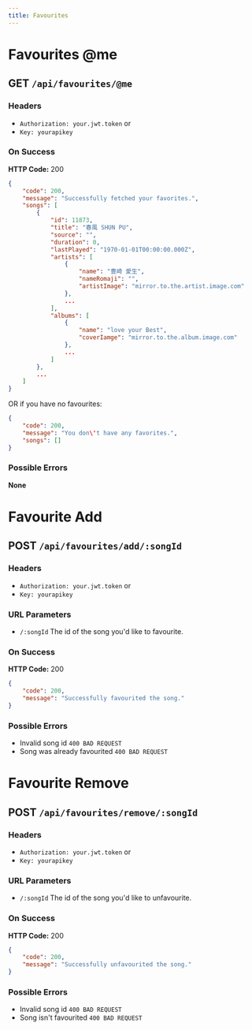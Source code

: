 ```yaml
---
title: Favourites
---
```


# Favourites @me

## GET `/api/favourites/@me`

### Headers
* `Authorization: your.jwt.token`
or
* `Key: yourapikey`

### On Success
**HTTP Code:** 200

```json
{
	"code": 200,
	"message": "Successfully fetched your favorites.",
	"songs": [
		{
			"id": 11873,
			"title": "春風 SHUN PU",
			"source": "",
			"duration": 0,
			"lastPlayed": "1970-01-01T00:00:00.000Z",
			"artists": [
				{
					"name": "豊崎 愛生",
					"nameRomaji": "",
					"artistImage": "mirror.to.the.artist.image.com"
				},
				...
			],
			"albums": [
				{
					"name": "love your Best",
					"coverIamge": "mirror.to.the.album.image.com"
				},
				...
			]
		},
		...
	]
}
```
OR if you have no favourites:

```json
{
	"code": 200,
	"message": "You don\'t have any favorites.",
	"songs": []
}
```

### Possible Errors
**None**

# Favourite Add

## POST `/api/favourites/add/:songId`

### Headers
* `Authorization: your.jwt.token`
or
* `Key: yourapikey`

### URL Parameters
* `/:songId` The id of the song you'd like to favourite.

### On Success
**HTTP Code:** 200

```json
{
	"code": 200,
	"message": "Successfully favourited the song."
}
```

### Possible Errors

* Invalid song id `400 BAD REQUEST`
* Song was already favourited `400 BAD REQUEST`

# Favourite Remove

## POST `/api/favourites/remove/:songId`

### Headers
* `Authorization: your.jwt.token`
or
* `Key: yourapikey`

### URL Parameters
* `/:songId` The id of the song you'd like to unfavourite.

### On Success
**HTTP Code:** 200

```json
{
	"code": 200,
	"message": "Successfully unfavourited the song."
}
```

### Possible Errors

* Invalid song id `400 BAD REQUEST`
* Song isn't favourited `400 BAD REQUEST`
